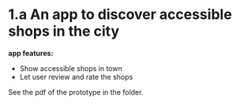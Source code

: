 # 1.a An app to discover accessible shops in the city

**app features:**
- Show accessible shops in town
- Let user review and rate the shops

See the pdf of the prototype in the folder.
